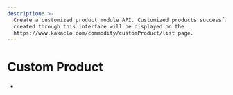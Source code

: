 ```yaml
---
description: >-
  Create a customized product module API. Customized products successfully
  created through this interface will be displayed on the
  https://www.kakaclo.com/commodity/customProduct/list page.
---
```


# Custom Product



*
